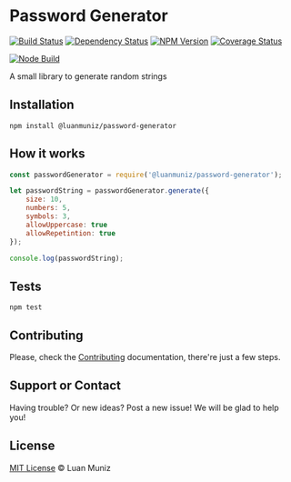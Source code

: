 Password Generator
=========
[![Build Status][travis-image]][travis-url] [![Dependency Status][depstat-image]][depstat-url] [![NPM Version][node-image]][node-url] [![Coverage Status][coverrals-image]][coverrals-url]

[![Node Build][nodei-image]][nodei-url]

A small library to generate random strings

## Installation

`npm install @luanmuniz/password-generator`

## How it works
```javascript
const passwordGenerator = require('@luanmuniz/password-generator');

let passwordString = passwordGenerator.generate({
	size: 10,
	numbers: 5,
	symbols: 3,
	allowUppercase: true
	allowRepetintion: true
});

console.log(passwordString);
```

## Tests
`npm test`

## Contributing
Please, check the [Contributing](CONTRIBUTING.md) documentation, there're just a few steps.

## Support or Contact

Having trouble? Or new ideas? Post a new issue! We will be glad to help you!

## License

[MIT License](http://luanmuniz.mit-license.org) © Luan Muniz

[travis-url]: https://travis-ci.org/luanmuniz/password-generator
[travis-image]: https://travis-ci.org/luanmuniz/password-generator.png?branch=master
[depstat-url]: https://david-dm.org/luanmuniz/password-generator#info=devDependencies
[depstat-image]: https://david-dm.org/luanmuniz/password-generator/dev-status.png
[nodei-image]: https://nodei.co/npm/@luanmuniz/password-generator.png
[nodei-url]: https://nodei.co/npm/@luanmuniz/password-generator
[node-image]: https://badge.fury.io/js/%40luanmuniz%2Fpassword-generator.svg
[node-url]: http://badge.fury.io/js/%40luanmuniz%2Fpassword-generator
[coverrals-image]: https://coveralls.io/repos/github/luanmuniz/password-generator/badge.svg?branch=master
[coverrals-url]: https://coveralls.io/github/luanmuniz/password-generator?branch=master
